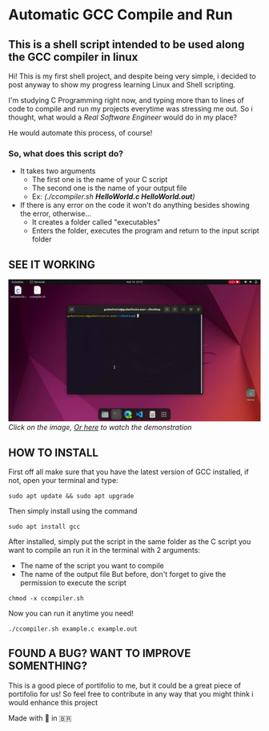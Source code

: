 # Automatic GCC Compile and Run

## This is a shell script intended to be used along the GCC compiler in linux

Hi! This is my first shell project, and despite being very simple, i decided to post anyway to show my progress learning Linux and Shell scripting.

I'm studying C Programming right now, and typing more than to lines of code to compile and run my projects everytime was stressing me out. So i thought, what would a _Real Software Engineer_ would do in my place?

He would automate this process, of course!

### So, what does this script do?
* It takes two arguments
    * The first one is the name of your C script
    * The second one is the name of your output file
    * Ex: _(./ccompiler.sh **HelloWorld.c HelloWorld.out**)_
* If there is any error on the code it won't do anything besides showing the error, otherwise...
    * It creates a folder called "executables"
    * Enters the folder, executes the program and return to the input script folder

## SEE IT WORKING
[![](./Screenshot.png)](https://www.youtube.com/watch?v=PG6wKooJChA)
_Click on the image, [Or here](https://www.youtube.com/watch?v=PG6wKooJChA) to watch the demonstration_

## HOW TO INSTALL
First off all make sure that you have the latest version of GCC installed, if not, open your terminal and type:

```
sudo apt update && sudo apt upgrade
```
Then simply install using the command
```
sudo apt install gcc
```
After installed, simply put the script in the same folder as the C script you want to compile an run it in the terminal with 2 arguments:
* The name of the script you want to compile
* The name of the output file
But before, don't forget to give the permission to execute the script
```
chmod -x ccompiler.sh
```
Now you can run it anytime you need!
```
./ccompiler.sh example.c example.out
```
## FOUND A BUG? WANT TO IMPROVE SOMENTHING?
This is a good piece of portifolio to me, but it could be a great piece of portifolio for us! So feel free to contribute in any way that you might think i would enhance this project

Made with :revolving_hearts: in :brazil:
